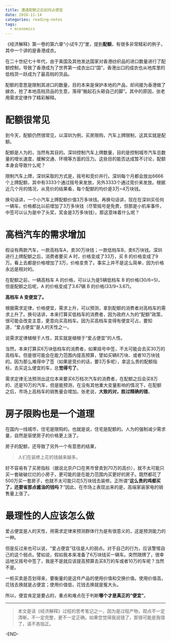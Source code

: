 ```yaml
---
title: 遭遇配额之后如何占便宜
date: 2016-11-14
categories: reading-notes
tags:
  - economics
---
```


《经济解释》第一卷的第六章“小试牛刀”里，提到**配额**，有很多非常精彩的例子，其中一个讲的是香港成衣。

在二十世纪七十年代，由于美国及其他发达国家对香港纺织品的进口数量进行了配额控制，导致了香港成为了世界第一成衣出口“国”，香港出口的成衣也从地库里的低档货一跃成为了最高档的货品。

配额的意思是限制其进口的数量，目的本来是保护本地的产品，却间接为香港做了嫁衣，抢了本地高档货品的生意，落得“搬起石头砸自己的脚”。其中的原因，张老用需求定律作了精彩解释。

# 配额很常见

到今天，配额仍然很常见，以深圳为例，买房限购，汽车上牌限制，这其实就是配额。

配额是人为的，当然有其目的。深圳控制汽车上牌数量，目的是控制城市汽车总数量的增长速度，缓解交通、环境等方面的压力。这些目的能否达成暂不讨论，配额本身会导致什么呢？

限制汽车上牌，深圳采取的方式是，摇号和竞价并行。深圳每个月都会放出6666个上牌配额，其中有3333个通过摇号来发放，另外3333个通过竞价来发放。根据近几个月的情况，从竞价的结果看，每个配额的均价是3万~4万块钱。

换句话讲，一个小汽车上牌配额价值3万多块钱。再换句话讲，现在在深圳买任何一辆车，价格都比以前增加了3万多块钱（尽管摇号是免费，但那是小机率事件，中签可以认为是中了头奖，奖金是3万多块钱）。那这意味着什么呢？

# 高档汽车的需求增加

假设有两款汽车，一款高档车A，卖30万块钱；一款低档车B，卖6万块钱。深圳进行上牌配额之后，消费者要买 A 时，价格变成了33万，买 B 的价格变成了9万。看上去都是价格增加了3万，价格变贵了。事实上并不是这么简单，因为价格永远是相对的。

在配额之前，一辆高档车 A 的价格，可以认为是5辆低档车 B 的价格(30/6=5)，但是配额之后呢，A 的价格变成了3.67辆 B 的价格(33/9=3.67)。

**高档车 A 变便宜了。**

根据需求定律，价格便宜，需求上升，可以预测，拿到配额的消费者对高档车的需求上升了。换句话讲，本来打算买低档车的消费者，因为政府人为的“配额”政策，很可能会改变主意，更意向买高档车。因为买高档车变得有便宜可占，要知道，“爱占便宜”是人的天性之一。

说需求定律植根于人性，其实就是植根于“爱占便宜”的人性。

当然，本来打算买6万块低档车的消费者，如果摇号中签，不太可能会去买30万的高档车。但是很可能会在能力范围内提高预算，譬如买辆8万块、或者10万块钱的。因为那么难得中了签（如果是竞价的话，要3万多呢），拿这么贵的配额指标，去买这么便宜的车，总**觉得亏了**。

需求定律无法预测出这位本来要买6万档次汽车的消费者，在配额之后会买8万的、还是10万的汽车，但是能预测，在没有其他重大变量影响的情况下，在配额之后，市场上高档车的销售量会增加。张老说，**大致的对，胜过精确的错**。

# 房子限购也是一个道理

在国内一线城市，住宅是限购的。也就是说，住宅是配额的。人为的强制减少需求量，自然是驱使房子的价格更上涨了。

房子的配额，还导致了另外一个有意思的结果，

> 人们在装修上花的钱越来越多。

好不容易有了买房指标（据说北京户口在黑市曾卖到70万的高价），就不太可能只买一套破破烂烂的小房子，更可能的是在能力范围内买更好的房子。既然都花了500万买一套房子，也就不太可能只花5万块钱去装修。正所谓“**这么贵的鸡都买了，还要省那点酱油的钱吗？**”因此，在市场上表现出来的是，高端家装家电的销售量上涨了。

# 最理性的人应该怎么做

爱占便宜是人的天性，用需求定律来预测群体行为是有很意义的，这是预测能力的一种。

但是反过来也可以说，“爱占便宜”往往是人的弱点。对于自己的行为，应该警惕自己的这个弱点。譬如说，假如我本来准备了6万块钱买一辆车。突然限牌了，很幸运地又摇号中签了，我是不是就应该提高预算去买8万的车或者10万的车呢？当然不是。

一桩买卖是否划得来，要衡量的是这件产品的使用价值和交换价值。使用价值高，花钱去换就是占便宜；使用价值低，花钱去换就是冤大头。

所以，便宜肯定是要占的，重点和难点在于判断**哪个才是真正的“便宜”**。

----
> 本文是读《经济解释》过程的思考笔记之一，因为是过程产物，观点不一定清晰，不一定完整，更不一定正确。如果您觉得我说错了，那很可能是我错了，请不吝指正。

-END-
